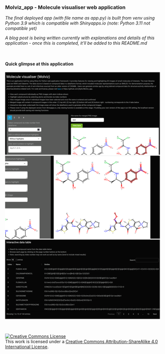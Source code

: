 ### Molviz_app - Molecule visualiser web application

*The final deployed app (with file name as app.py) is built from venv using Python 3.9 which is compatible with Shinyapps.io (note: Python 3.11 not compatible yet)*

*A blog post is being written currently with explanations and details of this application - once this is completed, it'll be added to this README.md*

<br>

#### Quick glimpse at this application

![Screenshots!](Molviz_app_1.png "Screenshot of the app with introductory texts")
![Screenshots!](Molviz_app_2.png "Screenshot showing individual & merged images")
![Screenshots!](Molviz_app_3.png "Screenshot showing interactive data table")

<br>

<a rel="license" href="http://creativecommons.org/licenses/by-sa/4.0/"><img alt="Creative Commons License" style="border-width:0" src="https://i.creativecommons.org/l/by-sa/4.0/88x31.png" /></a><br />This work is licensed under a <a rel="license" href="http://creativecommons.org/licenses/by-sa/4.0/">Creative Commons Attribution-ShareAlike 4.0 International License</a>.
